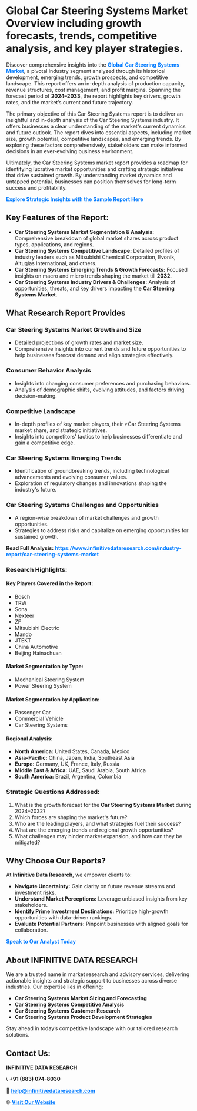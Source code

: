 <h1>Global Car Steering Systems Market Overview including growth forecasts, trends, competitive analysis, and key player strategies.</h1>
<p>
Discover comprehensive insights into the 
<a href="https://www.infinitivedataresearch.com/industry-report/car-steering-systems-market" rel="dofollow" style="color: #007BFF; text-decoration: none;"><strong>Global Car Steering Systems Market</strong></a>, a pivotal industry segment analyzed through its historical development, emerging trends, growth prospects, and competitive landscape. This report offers an in-depth analysis of production capacity, revenue structures, cost management, and profit margins. Spanning the forecast period of <strong>2024–2033</strong>, the report highlights key drivers, growth rates, and the market’s current and future trajectory.
</p>
<p>
The primary objective of this Car Steering Systems report is to deliver an insightful and in-depth analysis of the Car Steering Systems industry. It offers businesses a clear understanding of the market's current dynamics and future outlook. The report dives into essential aspects, including market size, growth potential, competitive landscapes, and emerging trends. By exploring these factors comprehensively, stakeholders can make informed decisions in an ever-evolving business environment.
</p>
<p>
Ultimately, the Car Steering Systems market report provides a roadmap for identifying lucrative market opportunities and crafting strategic initiatives that drive sustained growth. By understanding market dynamics and untapped potential, businesses can position themselves for long-term success and profitability.
</p>
<p>
<a href="https://www.infinitivedataresearch.com/request-sample/reportId=110291" style="color: #007BFF; text-decoration: none;"><strong>Explore Strategic Insights with the Sample Report Here</strong></a>
</p>

<h2>Key Features of the Report:</h2>
<ul>
<li><strong>Car Steering Systems Market Segmentation & Analysis:</strong> Comprehensive breakdown of global market shares across product types, applications, and regions.</li>
<li><strong>Car Steering Systems Competitive Landscape:</strong> Detailed profiles of industry leaders such as Mitsubishi Chemical Corporation, Evonik, Altuglas International, and others.</li>
<li><strong>Car Steering Systems Emerging Trends & Growth Forecasts:</strong> Focused insights on macro and micro trends shaping the market till <strong>2032</strong>.</li>
<li><strong>Car Steering Systems Industry Drivers & Challenges:</strong> Analysis of opportunities, threats, and key drivers impacting the <strong>Car Steering Systems Market</strong>.</li>
</ul>

<h2>What Research Report Provides</h2>
<h3>Car Steering Systems Market Growth and Size</h3>
<ul>
<li>Detailed projections of growth rates and market size.</li>
<li>Comprehensive insights into current trends and future opportunities to help businesses forecast demand and align strategies effectively.</li>
</ul>

<h3>Consumer Behavior Analysis</h3>
<ul>
<li>Insights into changing consumer preferences and purchasing behaviors.</li>
<li>Analysis of demographic shifts, evolving attitudes, and factors driving decision-making.</li>
</ul>

<h3>Competitive Landscape</h3>
<ul>
<li>In-depth profiles of key market players, their >Car Steering Systems market share, and strategic initiatives.</li>
<li>Insights into competitors' tactics to help businesses differentiate and gain a competitive edge.</li>
</ul>

<h3>Car Steering Systems Emerging Trends</h3>
<ul>
<li>Identification of groundbreaking trends, including technological advancements and evolving consumer values.</li>
<li>Exploration of regulatory changes and innovations shaping the industry's future.</li>
</ul>

<h3>Car Steering Systems Challenges and Opportunities</h3>
<ul>
<li>A region-wise breakdown of market challenges and growth opportunities.</li>
<li>Strategies to address risks and capitalize on emerging opportunities for sustained growth.</li>
</ul>
<p><strong>Read Full Analysis:</strong> <a href="https://www.infinitivedataresearch.com/industry-report/car-steering-systems-market" rel="dofollow" style="color: #007BFF; text-decoration: none;"><strong>https://www.infinitivedataresearch.com/industry-report/car-steering-systems-market</strong></a></p>
<h3>Research Highlights:</h3>
<h4>Key Players Covered in the Report:</h4>
<ul><li>Bosch</li><li>TRW</li><li>Sona</li><li>Nexteer</li><li>ZF</li><li>Mitsubishi Electric</li><li>Mando</li><li>JTEKT</li><li>China Automotive</li><li>Beijing Hainachuan</li></ul>
<h4>Market Segmentation by Type:</h4>
<ul><li>Mechanical Steering System</li><li>Power Steering System</li></ul>
<h4>Market Segmentation by Application:</h4>
<ul><li>Passenger Car</li><li>Commercial Vehicle</li><li>Car Steering Systems</li></ul>

<h4>Regional Analysis:</h4>
<ul>
<li><strong>North America:</strong> United States, Canada, Mexico</li>
<li><strong>Asia-Pacific:</strong> China, Japan, India, Southeast Asia</li>
<li><strong>Europe:</strong> Germany, UK, France, Italy, Russia</li>
<li><strong>Middle East & Africa:</strong> UAE, Saudi Arabia, South Africa</li>
<li><strong>South America:</strong> Brazil, Argentina, Colombia</li>
</ul>

<h3>Strategic Questions Addressed:</h3>
<ol>
<li>What is the growth forecast for the <strong>Car Steering Systems Market</strong> during 2024–2032?</li>
<li>Which forces are shaping the market's future?</li>
<li>Who are the leading players, and what strategies fuel their success?</li>
<li>What are the emerging trends and regional growth opportunities?</li>
<li>What challenges may hinder market expansion, and how can they be mitigated?</li>
</ol>

<h2>Why Choose Our Reports?</h2>
<p>At <strong>Infinitive Data Research</strong>, we empower clients to:</p>
<ul>
<li><strong>Navigate Uncertainty:</strong> Gain clarity on future revenue streams and investment risks.</li>
<li><strong>Understand Market Perceptions:</strong> Leverage unbiased insights from key stakeholders.</li>
<li><strong>Identify Prime Investment Destinations:</strong> Prioritize high-growth opportunities with data-driven rankings.</li>
<li><strong>Evaluate Potential Partners:</strong> Pinpoint businesses with aligned goals for collaboration.</li>
</ul>
<p><a href="https://www.infinitivedataresearch.com/industry-report/car-steering-systems-market" rel="dofollow" style="color: #007BFF; text-decoration: none;"><strong>Speak to Our Analyst Today</strong></a></p>

<h2>About INFINITIVE DATA RESEARCH</h2>
<p>We are a trusted name in market research and advisory services, delivering actionable insights and strategic support to businesses across diverse industries. Our expertise lies in offering:</p>
<ul>
<li><strong>Car Steering Systems Market Sizing and Forecasting</strong></li>
<li><strong>Car Steering Systems Competitive Analysis</strong></li>
<li><strong>Car Steering Systems Customer Research</strong></li>
<li><strong>Car Steering Systems Product Development Strategies</strong></li>
</ul>
<p>Stay ahead in today’s competitive landscape with our tailored research solutions.</p>

<h2>Contact Us:</h2>
<p><strong>INFINITIVE DATA RESEARCH</strong></p>
<p>📞 <strong>+91 (883) 074-8030</strong></p>
<p>📧 <strong><a href="mailto:help@infinitivedataresearch.com" style="color: #007BFF;">help@infinitivedataresearch.com</a></strong></p>
<p>🌐 <strong><a href="https://www.infinitivedataresearch.com" rel="dofollow" style="color: #007BFF;">Visit Our Website</a></strong></p>